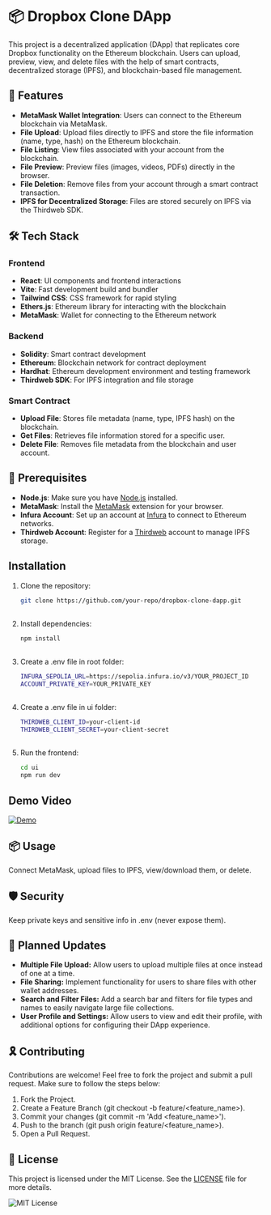 # 📦 Dropbox Clone DApp

This project is a decentralized application (DApp) that replicates core Dropbox functionality on the Ethereum blockchain. Users can upload, preview, view, and delete files with the help of smart contracts, decentralized storage (IPFS), and blockchain-based file management.

## 🚀 Features

- **MetaMask Wallet Integration**: Users can connect to the Ethereum blockchain via MetaMask.
- **File Upload**: Upload files directly to IPFS and store the file information (name, type, hash) on the Ethereum blockchain.
- **File Listing**: View files associated with your account from the blockchain.
- **File Preview**: Preview files (images, videos, PDFs) directly in the browser.
- **File Deletion**: Remove files from your account through a smart contract transaction.
- **IPFS for Decentralized Storage**: Files are stored securely on IPFS via the Thirdweb SDK.

## 🛠️ Tech Stack

### Frontend
- **React**: UI components and frontend interactions
- **Vite**: Fast development build and bundler
- **Tailwind CSS**: CSS framework for rapid styling
- **Ethers.js**: Ethereum library for interacting with the blockchain
- **MetaMask**: Wallet for connecting to the Ethereum network

### Backend
- **Solidity**: Smart contract development
- **Ethereum**: Blockchain network for contract deployment
- **Hardhat**: Ethereum development environment and testing framework
- **Thirdweb SDK**: For IPFS integration and file storage

### Smart Contract

- **Upload File**: Stores file metadata (name, type, IPFS hash) on the blockchain.
- **Get Files**: Retrieves file information stored for a specific user.
- **Delete File**: Removes file metadata from the blockchain and user account.

## 📝 Prerequisites

- **Node.js**: Make sure you have [Node.js](https://nodejs.org/) installed.
- **MetaMask**: Install the [MetaMask](https://metamask.io/) extension for your browser.
- **Infura Account**: Set up an account at [Infura](https://infura.io/) to connect to Ethereum networks.
- **Thirdweb Account**: Register for a [Thirdweb](https://thirdweb.com/) account to manage IPFS storage.

## Installation

1. Clone the repository:
   ```bash
   git clone https://github.com/your-repo/dropbox-clone-dapp.git

##
2. Install dependencies:
   ```bash
   npm install

##
3. Create a .env file in root folder:
   ```bash
   INFURA_SEPOLIA_URL=https://sepolia.infura.io/v3/YOUR_PROJECT_ID
   ACCOUNT_PRIVATE_KEY=YOUR_PRIVATE_KEY

##
4. Create a .env file in ui folder:
   ```bash
   THIRDWEB_CLIENT_ID=your-client-id
   THIRDWEB_CLIENT_SECRET=your-client-secret

##
5. Run the frontend:
   ```bash
   cd ui
   npm run dev

## Demo Video

[![Demo](https://icons.iconarchive.com/icons/iconsmind/outline/256/Youtube-icon.png)](https://youtu.be/sJHGTyBMiNo)

## 📦 Usage

Connect MetaMask, upload files to IPFS, view/download them, or delete.

## 🛡️ Security

Keep private keys and sensitive info in .env (never expose them).

## 🔮 Planned Updates

- **Multiple File Upload:** Allow users to upload multiple files at once instead of one at a time.
- **File Sharing:** Implement functionality for users to share files with other wallet addresses.
- **Search and Filter Files:** Add a search bar and filters for file types and names to easily navigate large file collections.
- **User Profile and Settings:** Allow users to view and edit their profile, with additional options for configuring their DApp experience.

## 🎗️ Contributing

Contributions are welcome! Feel free to fork the project and submit a pull request. Make sure to follow the steps below:

1. Fork the Project.
2. Create a Feature Branch (git checkout -b feature/<feature_name>).
3. Commit your changes (git commit -m 'Add <feature_name>').
4. Push to the branch (git push origin feature/<feature_name>).
5. Open a Pull Request.

## 📝 License

This project is licensed under the MIT License. See the [LICENSE](https://github.com/nandhuraju/ChainCerts/blob/main/License.txt) file for more details.

![MIT License](https://img.shields.io/badge/License-MIT-blue.svg)


